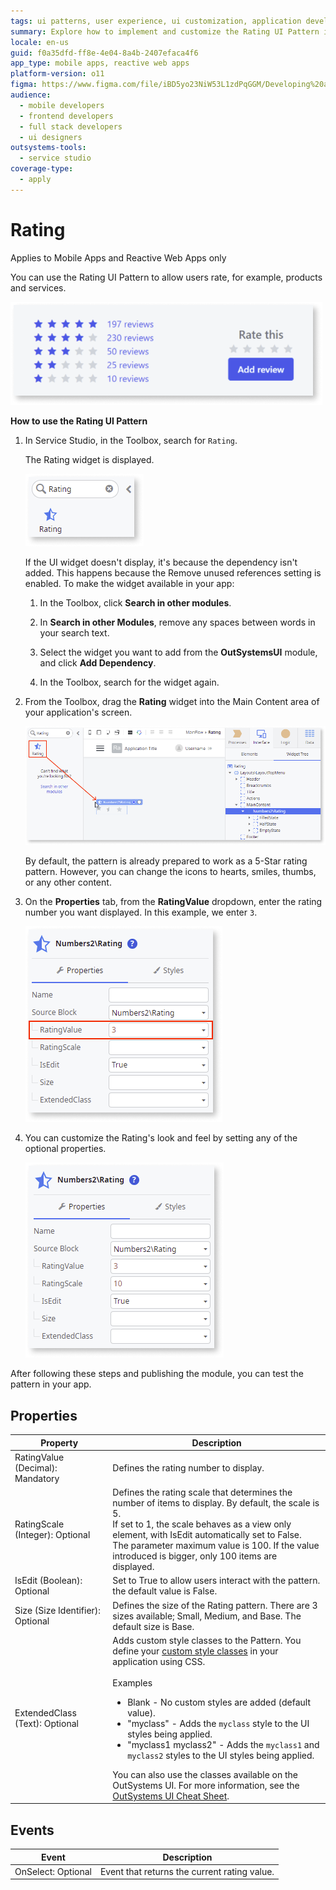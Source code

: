 ```yaml
---
tags: ui patterns, user experience, ui customization, application development, service studio
summary: Explore how to implement and customize the Rating UI Pattern in OutSystems 11 (O11) for enhancing user interaction in mobile and reactive web apps.
locale: en-us
guid: f0a35dfd-ff8e-4e04-8a4b-2407efaca4f6
app_type: mobile apps, reactive web apps
platform-version: o11
figma: https://www.figma.com/file/iBD5yo23NiW53L1zdPqGGM/Developing%20an%20Application?node-id=644:9
audience:
  - mobile developers
  - frontend developers
  - full stack developers
  - ui designers
outsystems-tools:
  - service studio
coverage-type:
  - apply
---
```


# Rating

<div class="info" markdown="1">

Applies to Mobile Apps and Reactive Web Apps only

</div>

You can use the Rating UI Pattern to allow users rate, for example, products and services.

![Screenshot showing an example of the Rating UI Pattern in use](images/rating-example-ss.png "Rating Example Screenshot")

**How to use the Rating UI Pattern**

1. In Service Studio, in the Toolbox, search for `Rating`.

    The Rating widget is displayed.

    ![Screenshot of the Rating widget in the Service Studio toolbox](images/rating-widget-ss.png "Rating Widget in Service Studio")

    If the UI widget doesn't display, it's because the dependency isn't added. This happens because the Remove unused references setting is enabled. To make the widget available in your app:

    1. In the Toolbox, click **Search in other modules**.

    1. In **Search in other Modules**, remove any spaces between words in your search text.
    
    1. Select the widget you want to add from the **OutSystemsUI** module, and click **Add Dependency**. 
    
    1. In the Toolbox, search for the widget again.

1. From the Toolbox, drag the **Rating** widget into the Main Content area of your application's screen.

    ![Screenshot illustrating how to drag the Rating widget onto the application screen](images/rating-dragwidget-ss.png "Dragging the Rating Widget")

    By default, the pattern is already prepared to work as a 5-Star rating pattern. However, you can change the icons to hearts, smiles, thumbs, or any other content.

1. On the **Properties** tab, from the **RatingValue** dropdown, enter the rating number you want displayed. In this example, we enter `3`.  
    
    ![Screenshot showing the RatingValue property being set to 3 in the properties tab](images/rating-value-ss.png "Setting the Rating Value Property")

1. You can customize the Rating's look and feel by setting any of the optional properties.

    ![Screenshot displaying the customization options for the Rating's look and feel in the properties tab](images/rating-properties-ss.png "Rating Properties Customization")

After following these steps and publishing the module, you can test the pattern in your app.

## Properties

| Property | Description |
|---|---|
|RatingValue (Decimal): Mandatory|Defines the rating number to display. |
|RatingScale (Integer): Optional|Defines the rating scale that determines the number of items to display. By default, the scale is 5.<br/>If set to 1, the scale behaves as a view only element, with IsEdit automatically set to False.<br/>The parameter maximum value is 100. If the value introduced is bigger, only 100 items are displayed. |
|IsEdit (Boolean): Optional| Set to True to allow users interact with the pattern. the default value is False.|
|Size (Size Identifier): Optional | Defines the size of the Rating pattern. There are 3 sizes available; Small, Medium, and Base. The default size is Base. |
|ExtendedClass (Text): Optional| Adds custom style classes to the Pattern. You define your [custom style classes](../../../look-feel/css.md) in your application using CSS.<br/><br/>Examples <ul><li>Blank - No custom styles are added (default value).</li><li>"myclass" - Adds the ``myclass`` style to the UI styles being applied.</li><li>"myclass1 myclass2" - Adds the ``myclass1`` and ``myclass2`` styles to the UI styles being applied.</li></ul>You can also use the classes available on the OutSystems UI. For more information, see the [OutSystems UI Cheat Sheet](https://outsystemsui.outsystems.com/OutSystemsUIWebsite/CheatSheet). |

## Events

|Event| Description  | 
|---|---|
|OnSelect: Optional  | Event that returns the current rating value. | 

